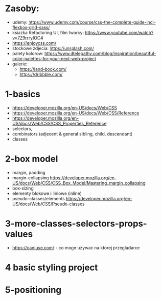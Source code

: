 # Zasoby:
* udemy: https://www.udemy.com/course/css-the-complete-guide-incl-flexbox-grid-sass/
* ksiazka Refactoring UI, film tworcy: https://www.youtube.com/watch?v=7Z9rrryIOC4
* https://enjoycss.com/
* stockowe zdjecia: https://unsplash.com/
* palety kolorow: https://www.dtelepathy.com/blog/inspiration/beautiful-color-palettes-for-your-next-web-project
* galerie: 
    * https://land-book.com/
    * https://dribbble.com/

# 1-basics
* https://developer.mozilla.org/en-US/docs/Web/CSS
* https://developer.mozilla.org/en-US/docs/Web/CSS/Reference
* https://developer.mozilla.org/en-US/docs/Web/CSS/CSS_Properties_Reference
* selectors, 
* combinators (adjecent & general sibling, child, descendant)
* classes

# 2-box model
* margin, padding
* margin-collapsing https://developer.mozilla.org/en-US/docs/Web/CSS/CSS_Box_Model/Mastering_margin_collapsing
* box-sizing
* elementy blokowe i liniowe (inline)
* pseudo-classes/elements https://developer.mozilla.org/en-US/docs/Web/CSS/Pseudo-classes

# 3-more-classes-selectors-props-values
* https://caniuse.com/ - co moge uzywac na ktorej przegladarce

# 4 basic styling project
# 5-positioning
